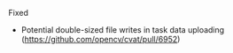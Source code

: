 Fixed

- Potential double-sized file writes in task data uploading
  (<https://github.com/opencv/cvat/pull/6952>)
